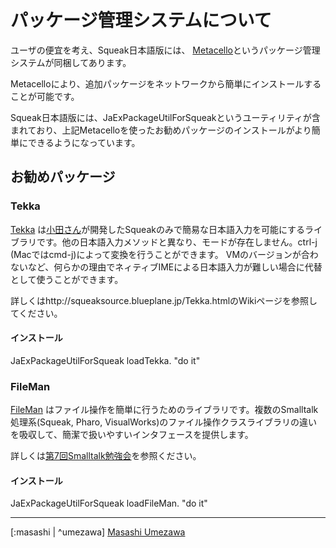 パッケージ管理システムについて
======================================================

ユーザの便宜を考え、Squeak日本語版には、
[Metacello](https://github.com/Metacello/metacello)というパッケージ管理システムが同梱してあります。

Metacelloにより、追加パッケージをネットワークから簡単にインストールすることが可能です。

Squeak日本語版には、JaExPackageUtilForSqueakというユーティリティが含まれており、上記Metacelloを使ったお勧めパッケージのインストールがより簡単にできるようになっています。

## お勧めパッケージ ##

### Tekka
[Tekka](https://github.com/tomooda/tekka)
は[小田さん](https://github.com/tomooda)が開発したSqueakのみで簡易な日本語入力を可能にするライブラリです。他の日本語入力メソッドと異なり、モードが存在しません。ctrl-j (Macではcmd-j)によって変換を行うことができます。
VMのバージョンが合わないなど、何らかの理由でネィティブIMEによる日本語入力が難しい場合に代替として使うことができます。

詳しくはhttp://squeaksource.blueplane.jp/Tekka.htmlのWikiページを参照してください。

#### インストール ####
JaExPackageUtilForSqueak loadTekka. "do it"

### FileMan
[FileMan](https://github.com/mumez/FileMan)
はファイル操作を簡単に行うためのライブラリです。複数のSmalltalk処理系(Squeak, Pharo, VisualWorks)のファイル操作クラスライブラリの違いを吸収して、簡潔で扱いやすいインタフェースを提供します。

詳しくは[第7回Smalltalk勉強会](http://www.smalltalk-users.jp/Home/gao-zhi/dai7kaismalltalkbenkyoukai)を参照ください。

#### インストール ####
JaExPackageUtilForSqueak loadFileMan. "do it"

---
[:masashi | ^umezawa] [Masashi Umezawa](ume@blueplane.jp)